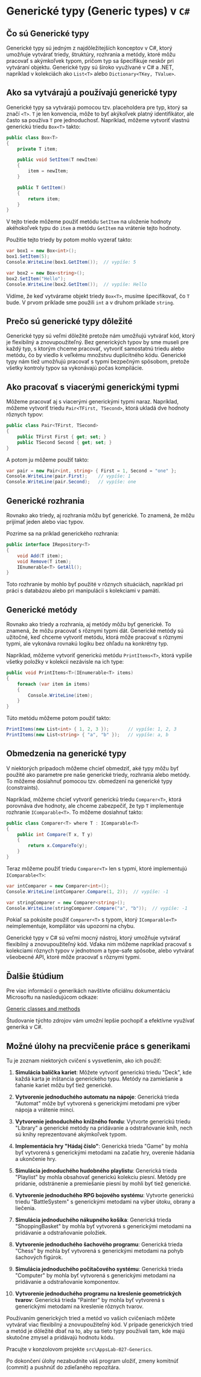 # Generické typy (Generic types) v `C#`

## Čo sú Generické typy

Generické typy sú jedným z najdôležitejších konceptov v C#, ktorý umožňuje vytvárať triedy, štruktúry, rozhrania a metódy, ktoré môžu pracovať s akýmkoľvek typom, pričom typ sa špecifikuje neskôr pri vytváraní objektu. Generické typy sú široko využívané v C# a .NET, napríklad v kolekciách ako `List<T>` alebo `Dictionary<TKey, TValue>`.

## Ako sa vytvárajú a používajú generické typy

Generické typy sa vytvárajú pomocou tzv. placeholdera pre typ, ktorý sa značí `<T>`. `T` je len konvencia, môže to byť akýkoľvek platný identifikátor, ale často sa používa `T` pre jednoduchosť. Napríklad, môžeme vytvoriť vlastnú generickú triedu `Box<T>` takto:

```csharp
public class Box<T>
{
    private T item;

    public void SetItem(T newItem)
    {
        item = newItem;
    }

    public T GetItem()
    {
        return item;
    }
}
```

V tejto triede môžeme použiť metódu `SetItem` na uloženie hodnoty akéhokoľvek typu do `item` a metódu `GetItem` na vrátenie tejto hodnoty.

Použitie tejto triedy by potom mohlo vyzerať takto:

```csharp
var box1 = new Box<int>();
box1.SetItem(5);
Console.WriteLine(box1.GetItem());  // vypíše: 5

var box2 = new Box<string>();
box2.SetItem("Hello");
Console.WriteLine(box2.GetItem());  // vypíše: Hello
```

Vidíme, že keď vytvárame objekt triedy `Box<T>`, musíme špecifikovať, čo `T` bude. V prvom príklade sme použili `int` a v druhom príklade `string`.

## Prečo sú generické typy dôležité

Generické typy sú veľmi dôležité pretože nám umožňujú vytvárať kód, ktorý je flexibilný a znovupoužiteľný. Bez generických typov by sme museli pre každý typ, s ktorým chceme pracovať, vytvoriť samostatnú triedu alebo metódu, čo by viedlo k veľkému množstvu duplicitného kódu. Generické typy nám tiež umožňujú pracovať s typmi bezpečným spôsobom, pretože všetky kontroly typov sa vykonávajú počas kompilácie.

## Ako pracovať s viacerými generickými typmi

Môžeme pracovať aj s viacerými generickými typmi naraz. Napríklad, môžeme vytvoriť triedu `Pair<TFirst, TSecond>`, ktorá ukladá dve hodnoty rôznych typov:

```csharp
public class Pair<TFirst, TSecond>
{
    public TFirst First { get; set; }
    public TSecond Second { get; set; }
}
```

A potom ju môžeme použiť takto:

```csharp
var pair = new Pair<int, string> { First = 1, Second = "one" };
Console.WriteLine(pair.First);    // vypíše: 1
Console.WriteLine(pair.Second);   // vypíše: one
```

## Generické rozhrania

Rovnako ako triedy, aj rozhrania môžu byť generické. To znamená, že môžu prijímať jeden alebo viac typov.

Pozrime sa na príklad generického rozhrania:

```csharp
public interface IRepository<T>
{
    void Add(T item);
    void Remove(T item);
    IEnumerable<T> GetAll();
}
```

Toto rozhranie by mohlo byť použité v rôznych situáciách, napríklad pri práci s databázou alebo pri manipulácii s kolekciami v pamäti.

## Generické metódy

Rovnako ako triedy a rozhrania, aj metódy môžu byť generické. To znamená, že môžu pracovať s rôznymi typmi dát. Generické metódy sú užitočné, keď chceme vytvoriť metódu, ktorá môže pracovať s rôznymi typmi, ale vykonáva rovnakú logiku bez ohľadu na konkrétny typ.

Napríklad, môžeme vytvoriť generickú metódu `PrintItems<T>`, ktorá vypíše všetky položky v kolekcii nezávisle na ich type:

```csharp
public void PrintItems<T>(IEnumerable<T> items)
{
    foreach (var item in items)
    {
        Console.WriteLine(item);
    }
}
```

Túto metódu môžeme potom použiť takto:

```csharp
PrintItems(new List<int> { 1, 2, 3 });       // vypíše: 1, 2, 3
PrintItems(new List<string> { "a", "b" });   // vypíše: a, b
```

## Obmedzenia na generické typy

V niektorých prípadoch môžeme chcieť obmedziť, aké typy môžu byť použité ako parametre pre naše generické triedy, rozhrania alebo metódy. To môžeme dosiahnuť pomocou tzv. obmedzení na generické typy (constraints).

Napríklad, môžeme chcieť vytvoriť generickú triedu `Comparer<T>`, ktorá porovnáva dve hodnoty, ale chceme zabezpečiť, že typ `T` implementuje rozhranie `IComparable<T>`. To môžeme dosiahnuť takto:

```csharp
public class Comparer<T> where T : IComparable<T>
{
    public int Compare(T x, T y)
    {
        return x.CompareTo(y);
    }
}
```

Teraz môžeme použiť triedu `Comparer<T>` len s typmi, ktoré implementujú `IComparable<T>`:

```csharp
var intComparer = new Comparer<int>();
Console.WriteLine(intComparer.Compare(1, 2));  // vypíše: -1

var stringComparer = new Comparer<string>();
Console.WriteLine(stringComparer.Compare("a", "b"));  // vypíše: -1
```

Pokiaľ sa pokúsite použiť `Comparer<T>` s typom, ktorý `IComparable<T>` neimplementuje, kompilátor vás upozorní na chybu.

Generické typy v C# sú veľmi mocný nástroj, ktorý umožňuje vytvárať flexibilný a znovupoužiteľný kód. Vďaka nim môžeme napríklad pracovať s kolekciami rôznych typov v jednotnom a type-safe spôsobe, alebo vytvárať všeobecné API, ktoré môže pracovať s rôznymi typmi.

## Ďalšie štúdium

Pre viac informácií o generikách navštívte oficiálnu dokumentáciu Microsoftu na nasledujúcom odkaze:

[Generic classes and methods](https://learn.microsoft.com/en-us/dotnet/csharp/fundamentals/types/generics)

Študovanie týchto zdrojov vám umožní lepšie pochopiť a efektívne využívať generiká v C#.

## Možné úlohy na precvičenie práce s generikami

Tu je zoznam niektorých cvičení s vysvetlením, ako ich použiť:

1. **Simulácia balíčka kariet**: Môžete vytvoriť generickú triedu "Deck", kde každá karta je inštancia generického typu. Metódy na zamiešanie a ťahanie kariet môžu byť tiež generické.

2. **Vytvorenie jednoduchého automatu na nápoje**: Generická trieda "Automat" môže byť vytvorená s generickými metodami pre výber nápoja a vrátenie mincí.

3. **Vytvorenie jednoduchého knižného fondu**: Vytvorte generickú triedu "Library" a generické metódy na pridávanie a odstraňovanie kníh, nech sú knihy reprezentované akýmkoľvek typom.

4. **Implementácia hry "Hádaj číslo"**: Generická trieda "Game" by mohla byť vytvorená s generickými metodami na začatie hry, overenie hádania a ukončenie hry.

5. **Simulácia jednoduchého hudobného playlistu**: Generická trieda "Playlist" by mohla obsahovať generickú kolekciu piesní. Metódy pre pridanie, odstránenie a premiešanie piesní by mohli byť tiež generické.

6. **Vytvorenie jednoduchého RPG bojového systému**: Vytvorte generickú triedu "BattleSystem" s generickými metodami na výber útoku, obrany a liečenia.

7. **Simulácia jednoduchého nákupného košíka**: Generická trieda "ShoppingBasket" by mohla byť vytvorená s generickými metodami na pridávanie a odstraňovanie položiek.

8. **Vytvorenie jednoduchého šachového programu**: Generická trieda "Chess" by mohla byť vytvorená s generickými metodami na pohyb šachových figúrok.

9. **Simulácia jednoduchého počítačového systému**: Generická trieda "Computer" by mohla byť vytvorená s generickými metodami na pridávanie a odstraňovanie komponentov.

10. **Vytvorenie jednoduchého programu na kreslenie geometrických tvarov**: Generická trieda "Painter" by mohla byť vytvorená s generickými metodami na kreslenie rôznych tvarov.

Používaním generických tried a metód vo vašich cvičeniach môžete vytvárať viac flexibilný a znovupoužiteľný kód. V prípade generických tried a metód je dôležité dbať na to, aby sa tieto typy používali tam, kde majú skutočne zmysel a pridávajú hodnotu kódu.

Pracujte v konzolovom projekte `src\AppsLab-027-Generics`.

Po dokončení úlohy nezabudnite váš program uložiť, zmeny komitnúť (commit) a pushnúť do zdieľaného repozitára.
